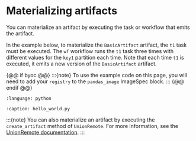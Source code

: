 # Materializing artifacts

You can materialize an artifact by executing the task or workflow that emits the artifact.

In the example below, to materialize the `BasicArtifact` artifact, the `t1` task must be executed. The `wf` workflow runs the `t1` task three times with different values for the `key1` partition each time. Note that each time `t1` is executed, it emits a new version of the `BasicArtifact` artifact.

{@@ if byoc @@}
:::{note}
To use the example code on this page, you will need to add your `registry` to the `pandas_image` ImageSpec block.
:::
{@@ endif @@}

```{literalinclude} ../../../_static/includes/core-concepts/artifacts/partition_keys_runtime.py
:language: python
```

```{rli} https://raw.githubusercontent.com/unionai/unionai-examples/main/user_guide/core_concepts/artifacts/partition_keys_runtime.py
:caption: hello_world.py
```

:::{note}
You can also materialize an artifact by executing the `create_artifact` method of `UnionRemote`. For more information, see the [UnionRemote documentation](../../development-cycle/union-remote.md#creating-artifacts).
:::

